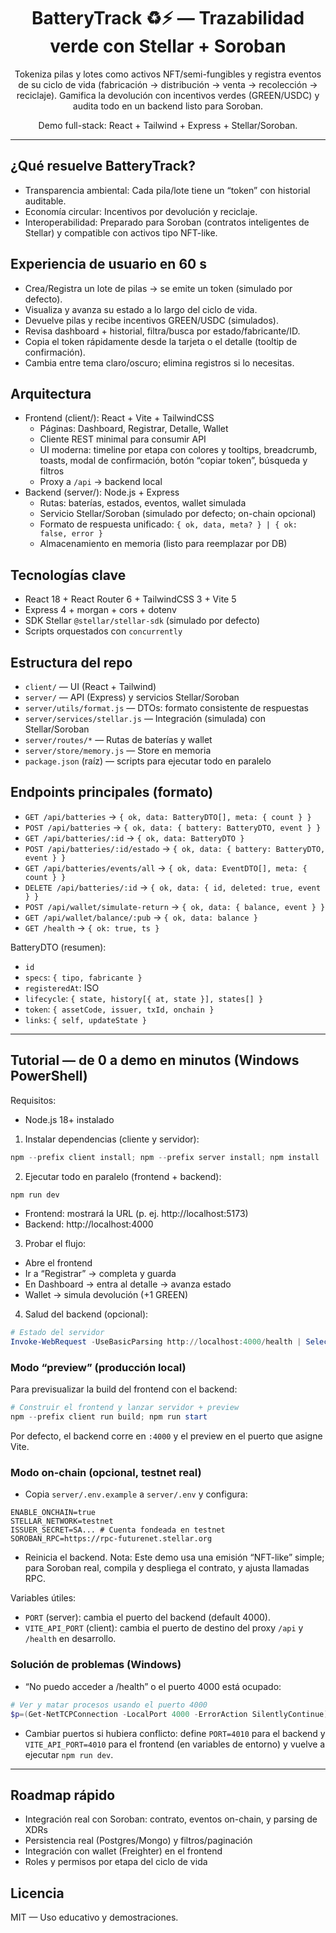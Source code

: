 <div align="center">

# BatteryTrack ♻️⚡ — Trazabilidad verde con Stellar + Soroban

Tokeniza pilas y lotes como activos NFT/semi-fungibles y registra eventos de su ciclo de vida (fabricación → distribución → venta → recolección → reciclaje). Gamifica la devolución con incentivos verdes (GREEN/USDC) y audita todo en un backend listo para Soroban.

Demo full-stack: React + Tailwind + Express + Stellar/Soroban.

</div>

---

## ¿Qué resuelve BatteryTrack?

- Transparencia ambiental: Cada pila/lote tiene un “token” con historial auditable.
- Economía circular: Incentivos por devolución y reciclaje.
- Interoperabilidad: Preparado para Soroban (contratos inteligentes de Stellar) y compatible con activos tipo NFT-like.

## Experiencia de usuario en 60 s

- Crea/Registra un lote de pilas → se emite un token (simulado por defecto).
- Visualiza y avanza su estado a lo largo del ciclo de vida.
- Devuelve pilas y recibe incentivos GREEN/USDC (simulados).
- Revisa dashboard + historial, filtra/busca por estado/fabricante/ID.
- Copia el token rápidamente desde la tarjeta o el detalle (tooltip de confirmación).
- Cambia entre tema claro/oscuro; elimina registros si lo necesitas.

## Arquitectura

- Frontend (client/): React + Vite + TailwindCSS
  - Páginas: Dashboard, Registrar, Detalle, Wallet
  - Cliente REST minimal para consumir API
  - UI moderna: timeline por etapa con colores y tooltips, breadcrumb, toasts, modal de confirmación, botón “copiar token”, búsqueda y filtros
  - Proxy a `/api` → backend local
- Backend (server/): Node.js + Express
  - Rutas: baterías, estados, eventos, wallet simulada
  - Servicio Stellar/Soroban (simulado por defecto; on-chain opcional)
  - Formato de respuesta unificado: `{ ok, data, meta? } | { ok: false, error }`
  - Almacenamiento en memoria (listo para reemplazar por DB)

## Tecnologías clave

- React 18 + React Router 6 + TailwindCSS 3 + Vite 5
- Express 4 + morgan + cors + dotenv
- SDK Stellar `@stellar/stellar-sdk` (simulado por defecto)
- Scripts orquestados con `concurrently`

## Estructura del repo

- `client/` — UI (React + Tailwind)
- `server/` — API (Express) y servicios Stellar/Soroban
- `server/utils/format.js` — DTOs: formato consistente de respuestas
- `server/services/stellar.js` — Integración (simulada) con Stellar/Soroban
- `server/routes/*` — Rutas de baterías y wallet
- `server/store/memory.js` — Store en memoria
- `package.json` (raíz) — scripts para ejecutar todo en paralelo

## Endpoints principales (formato)

- `GET /api/batteries` → `{ ok, data: BatteryDTO[], meta: { count } }`
- `POST /api/batteries` → `{ ok, data: { battery: BatteryDTO, event } }`
- `GET /api/batteries/:id` → `{ ok, data: BatteryDTO }`
- `POST /api/batteries/:id/estado` → `{ ok, data: { battery: BatteryDTO, event } }`
- `GET /api/batteries/events/all` → `{ ok, data: EventDTO[], meta: { count } }`
- `DELETE /api/batteries/:id` → `{ ok, data: { id, deleted: true, event } }`
- `POST /api/wallet/simulate-return` → `{ ok, data: { balance, event } }`
- `GET /api/wallet/balance/:pub` → `{ ok, data: balance }`
- `GET /health` → `{ ok: true, ts }`

BatteryDTO (resumen):
- `id`
- `specs`: `{ tipo, fabricante }`
- `registeredAt`: ISO
- `lifecycle`: `{ state, history[{ at, state }], states[] }`
- `token`: `{ assetCode, issuer, txId, onchain }`
- `links`: `{ self, updateState }`

---

## Tutorial — de 0 a demo en minutos (Windows PowerShell)

Requisitos:
- Node.js 18+ instalado

1) Instalar dependencias (cliente y servidor):
```powershell
npm --prefix client install; npm --prefix server install; npm install
```

2) Ejecutar todo en paralelo (frontend + backend):
```powershell
npm run dev
```
- Frontend: mostrará la URL (p. ej. http://localhost:5173)
- Backend: http://localhost:4000

3) Probar el flujo:
- Abre el frontend
- Ir a “Registrar” → completa y guarda
- En Dashboard → entra al detalle → avanza estado
- Wallet → simula devolución (+1 GREEN)

4) Salud del backend (opcional):
```powershell
# Estado del servidor
Invoke-WebRequest -UseBasicParsing http://localhost:4000/health | Select-Object -ExpandProperty Content
```

### Modo “preview” (producción local)
Para previsualizar la build del frontend con el backend:

```powershell
# Construir el frontend y lanzar servidor + preview
npm --prefix client run build; npm run start
```

Por defecto, el backend corre en `:4000` y el preview en el puerto que asigne Vite.

### Modo on-chain (opcional, testnet real)
- Copia `server/.env.example` a `server/.env` y configura:
```
ENABLE_ONCHAIN=true
STELLAR_NETWORK=testnet
ISSUER_SECRET=SA... # Cuenta fondeada en testnet
SOROBAN_RPC=https://rpc-futurenet.stellar.org
```
- Reinicia el backend. Nota: Este demo usa una emisión “NFT-like” simple; para Soroban real, compila y despliega el contrato, y ajusta llamadas RPC.

Variables útiles:
- `PORT` (server): cambia el puerto del backend (default 4000).
- `VITE_API_PORT` (client): cambia el puerto de destino del proxy `/api` y `/health` en desarrollo.

### Solución de problemas (Windows)
- “No puedo acceder a /health” o el puerto 4000 está ocupado:

```powershell
# Ver y matar procesos usando el puerto 4000
$p=(Get-NetTCPConnection -LocalPort 4000 -ErrorAction SilentlyContinue).OwningProcess; if($p){ Stop-Process -Id $p -Force }
```

- Cambiar puertos si hubiera conflicto: define `PORT=4010` para el backend y `VITE_API_PORT=4010` para el frontend (en variables de entorno) y vuelve a ejecutar `npm run dev`.

---

## Roadmap rápido
- Integración real con Soroban: contrato, eventos on-chain, y parsing de XDRs
- Persistencia real (Postgres/Mongo) y filtros/paginación
- Integración con wallet (Freighter) en el frontend
- Roles y permisos por etapa del ciclo de vida

## Licencia
MIT — Uso educativo y demostraciones.
